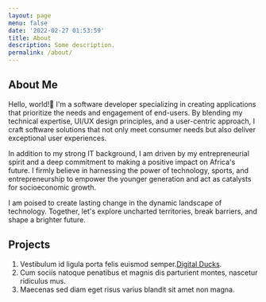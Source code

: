 ```yaml
---
layout: page
menu: false
date: '2022-02-27 01:53:59'
title: About
description: Some description.
permalink: /about/
---
```


## About Me

Hello, world!👋 I'm a software developer specializing in creating applications that prioritize the needs and engagement of end-users. By blending my technical expertise, UI/UX design principles, and a user-centric approach, I craft software solutions that not only meet consumer needs but also deliver exceptional user experiences.

In addition to my strong IT background, I am driven by my entrepreneurial spirit and a deep commitment to making a positive impact on Africa's future. I firmly believe in harnessing the power of technology, sports, and entrepreneurship to empower the younger generation and act as catalysts for socioeconomic growth.

I am poised to create lasting change in the dynamic landscape of technology. Together, let's explore uncharted territories, break barriers, and shape a brighter future.

## Projects

1. Vestibulum id ligula porta felis euismod semper.[Digital Ducks](https://www.digitalducks.co.ke).
2. Cum sociis natoque penatibus et magnis dis parturient montes, nascetur ridiculus mus.
3. Maecenas sed diam eget risus varius blandit sit amet non magna.

